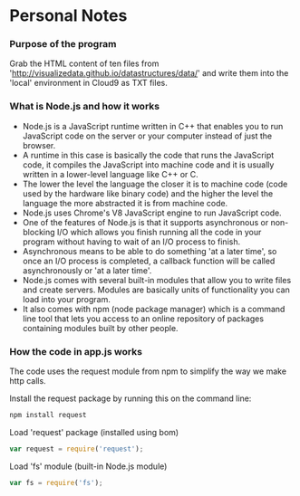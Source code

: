 # Personal Notes

### Purpose of the program
Grab the HTML content of ten files from 'http://visualizedata.github.io/datastructures/data/' and write them into the 'local' environment in Cloud9 as TXT files.

### What is Node.js and how it works
- Node.js is a JavaScript runtime written in C++ that enables you to run JavaScript code on the server or your computer instead of just the browser.
- A runtime in this case is basically the code that runs the JavaScript code, it compiles the JavaScript into machine code and it is usually written in a lower-level language like C++ or C.
- The lower the level the language the closer it is to machine code (code used by the hardware like binary code) and the higher the level the language the more abstracted it is from machine code.
- Node.js uses Chrome's V8 JavaScript engine to run JavaScript code.
- One of the features of Node.js is that it supports asynchronous or non-blocking I/O which allows you finish running all the code in your program without having to wait of an I/O process to finish.
- Asynchronous means to be able to do something 'at a later time', so once an I/O process is completed, a callback function will be called asynchronously or 'at a later time'.
- Node.js comes with several built-in modules that allow you to write files and create servers. Modules are basically units of functionality you can load into your program.
- It also comes with npm (node package manager) which is a command line tool that lets you access to an online repository of packages containing modules built by other people.

### How the code in app.js works

The code uses the request module from npm to simplify the way we make http calls. 

Install the request package by running this on the command line: 

```bash
npm install request
```

Load 'request' package (installed using bom)

```js
var request = require('request');
```

Load 'fs' module (built-in Node.js module)

```js
var fs = require('fs');
```